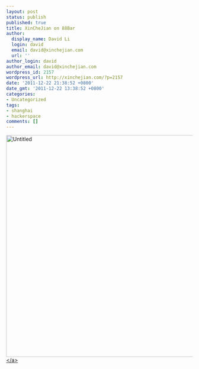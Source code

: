 ```yaml
---
layout: post
status: publish
published: true
title: XinCheJian on 88Bar
author:
  display_name: David Li
  login: david
  email: david@xinchejian.com
  url: ''
author_login: david
author_email: david@xinchejian.com
wordpress_id: 2157
wordpress_url: http://xinchejian.com/?p=2157
date: '2011-12-22 21:38:52 +0800'
date_gmt: '2011-12-22 13:38:52 +0800'
categories:
- Uncategorized
tags:
- shanghai
- hackerspace
comments: []
---
```

<p><a href="http:&#47;&#47;www.88-bar.com&#47;2011&#47;12&#47;shanghai-government-to-sponsor-hacking-spaces&#47;" target="_blank"><img style="display:block; margin-left:auto; margin-right:auto;" src="http:&#47;&#47;xinchejian.com&#47;wp-content&#47;uploads&#47;2011&#47;12&#47;untitled2.jpg" alt="Untitled" title="untitled.jpg" border="0" width="514" height="600" &#47;><&#47;a></p>
